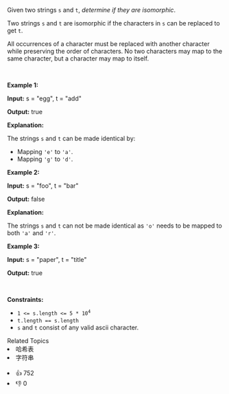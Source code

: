 <p>Given two strings <code>s</code> and <code>t</code>, <em>determine if they are isomorphic</em>.</p>

<p>Two strings <code>s</code> and <code>t</code> are isomorphic if the characters in <code>s</code> can be replaced to get <code>t</code>.</p>

<p>All occurrences of a character must be replaced with another character while preserving the order of characters. No two characters may map to the same character, but a character may map to itself.</p>

<p>&nbsp;</p> 
<p><strong class="example">Example 1:</strong></p>

<div class="example-block"> 
 <p><strong>Input:</strong> <span class="example-io">s = "egg", t = "add"</span></p> 
</div>

<p><strong>Output:</strong> <span class="example-io">true</span></p>

<p><strong>Explanation:</strong></p>

<p>The strings <code>s</code> and <code>t</code> can be made identical by:</p>

<ul> 
 <li>Mapping <code>'e'</code> to <code>'a'</code>.</li> 
 <li>Mapping <code>'g'</code> to <code>'d'</code>.</li> 
</ul>

<p><strong class="example">Example 2:</strong></p>

<div class="example-block"> 
 <p><strong>Input:</strong> <span class="example-io">s = "foo", t = "bar"</span></p> 
</div>

<p><strong>Output:</strong> <span class="example-io">false</span></p>

<p><strong>Explanation:</strong></p>

<p>The strings <code>s</code> and <code>t</code> can not be made identical as <code>'o'</code> needs to be mapped to both <code>'a'</code> and <code>'r'</code>.</p>

<p><strong class="example">Example 3:</strong></p>

<div class="example-block"> 
 <p><strong>Input:</strong> <span class="example-io">s = "paper", t = "title"</span></p> 
</div>

<p><strong>Output:</strong> <span class="example-io">true</span></p>

<p>&nbsp;</p> 
<p><strong>Constraints:</strong></p>

<ul> 
 <li><code>1 &lt;= s.length &lt;= 5 * 10<sup>4</sup></code></li> 
 <li><code>t.length == s.length</code></li> 
 <li><code>s</code> and <code>t</code> consist of any valid ascii character.</li> 
</ul>

<div><div>Related Topics</div><div><li>哈希表</li><li>字符串</li></div></div><br><div><li>👍 752</li><li>👎 0</li></div>